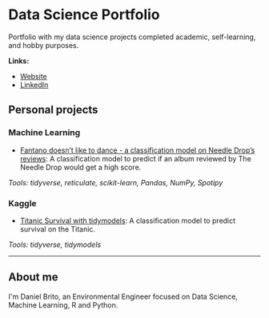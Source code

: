# Data Science Portfolio

Portfolio with my data science projects completed academic, self-learning, and hobby purposes. 

**Links:**
* [Website](https://danielbrito.me/)
* [LinkedIn](https://www.linkedin.com/in/danieloliveiradebrito/)

## Personal projects
### Machine Learning

- [Fantano doesn’t like to dance - a classification model on Needle Drop’s reviews](https://danielbrito.me/post/2021-07-24-fantano-doesn-t-like-to-dance-a-classification-model-on-needle-drop-s-reviews/): A classification model to predict if an album reviewed by The Needle Drop would get a high score.

_Tools: tidyverse, reticulate, scikit-learn, Pandas, NumPy, Spotipy_

### Kaggle
- [Titanic Survival with tidymodels](https://www.kaggle.com/danielbrito/titanic-survival-with-tidymodels): A classification model to predict survival on the Titanic.

_Tools: tidyverse, tidymodels_

---

## About me

I'm Daniel Brito, an Environmental Engineer focused on Data Science, Machine Learning, R and Python.
